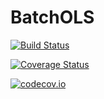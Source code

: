 # BatchOLS

[![Build Status](https://travis-ci.org/tpapp/BatchOLS.jl.svg?branch=master)](https://travis-ci.org/tpapp/BatchOLS.jl)

[![Coverage Status](https://coveralls.io/repos/tpapp/BatchOLS.jl/badge.svg?branch=master&service=github)](https://coveralls.io/github/tpapp/BatchOLS.jl?branch=master)

[![codecov.io](http://codecov.io/github/tpapp/BatchOLS.jl/coverage.svg?branch=master)](http://codecov.io/github/tpapp/BatchOLS.jl?branch=master)
